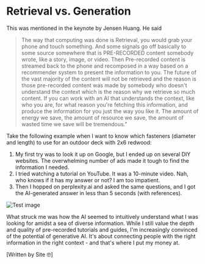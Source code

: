 # Retrieval vs. Generation

This was mentioned in the keynote by Jensen Huang. He said
                    
> The way that computing was done is Retrieval, you would grab your phone and touch something. And some signals go off basically
to some source somewhere that is PRE-RECORDED content somebody wrote, like a story, image, or video. Then Pre-recorded content is streamed back to the phone and recomposed in a way based on a recommender system to present the information to you. The future of the vast majority of the content will not be retrieved and the reason is those pre-recorded content was made by somebody 
who doesn't understand the context which is the reason why we retrieve so much content. If you can work with an AI that understands the context, like who you are, for what reason you're fetching this information, and produce the information for you just the way you like it. The amount of energy we save, the amount of resource we save, the amount of wasted time we save will be tremendous."
        
Take the following example when I want to know which fasteners (diameter and length) to use for an outdoor deck with 2x6 redwood:

1. My first try was to look it up on Google, but I ended up on several DIY websites. The overwhelming number of ads made it tough to find the information I needed.
2. I tried watching a tutorial on YouTube. It was a 10-minute video. Nah, who knows if it has my answer or not? I am too impatient.
3. Then I hopped on perplexity.ai and asked the same questions, and I got the AI-generated answer in less than 5 seconds (with references).

![Test image](personal_notes/rvg.png "whatever")

What struck me was how the AI seemed to intuitively understand what I was looking for amidst a sea of diverse information. While I still value the depth and quality of pre-recorded tutorials and guides, I'm increasingly convinced of the potential of generative AI. It's about connecting people with the right information in the right context - and that's where I put my money at.

[Written by Site 🤓]